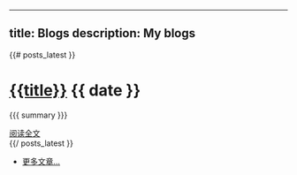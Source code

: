
---
title: Blogs
description: My blogs
---

{{# posts_latest }}
<div class="post">
  <h1 class="title"><a href="{{url}}">{{title}}</a> <span class="date">{{ date }}</span></h1>

  {{{ summary }}}

  <div class="more">
    <a href="{{url}}" class="btn btn-small">阅读全文</a>
  </div>
</div>
{{/ posts_latest }}

<div class="pagination">
  <ul>
      <li><a href="/posts/2/">更多文章...</a></li>
  </ul>
</div>
